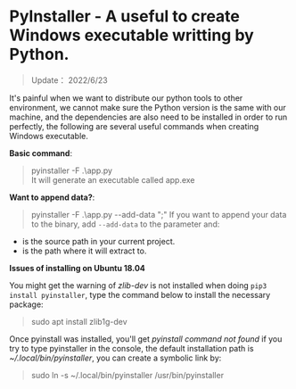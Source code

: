 # PyInstaller - A useful to create Windows executable writting by Python.
>Update：  2022/6/23  

It's painful when we want to distribute our python tools to other environment, we cannot make sure the Python version is the same with our machine, and the dependencies are also need to be installed in order to run perfectly, the following are several useful commands when creating Windows executable.

**Basic command**:  
> pyinstaller -F .\app.py  
It will generate an executable called app.exe

**Want to append data?**:  
> pyinstaller -F .\app.py --add-data "<src>;<dst>"
If you want to append your data to the binary, add `--add-data` to the parameter and:  
* <src> is the source path in your current project.
* <dst> is the path where it will extract to.

**Issues of installing on Ubuntu 18.04**

You might get the warning of *zlib-dev* is not installed when doing `pip3 install pyinstaller`, type the command below to install the necessary package:  
> sudo apt install zlib1g-dev

Once pyinstall was installed, you'll get *pyinstall command not found* if you try to type pyinstaller in the console, the default installation path is *~/.local/bin/pyinstaller*, you can create a symbolic link by:
> sudo ln -s ~/.local/bin/pyinstaller /usr/bin/pyinstaller

